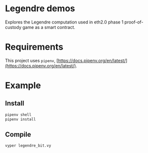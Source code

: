 # Legendre demos

Explores the Legendre computation used in eth2.0 phase 1 proof-of-custody game as a smart contract.

# Requirements

This project uses `pipenv`, [https://docs.pipenv.org/en/latest/](https://docs.pipenv.org/en/latest/).

# Example

## Install

```bash
pipenv shell
pipenv install
```

## Compile

```bash
vyper legendre_bit.vy
```
